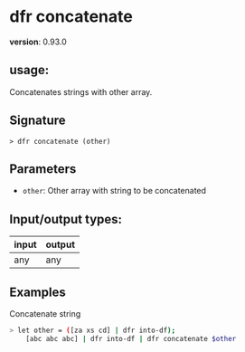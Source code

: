 # dfr concatenate

**version**: 0.93.0

## **usage**:

Concatenates strings with other array.

## Signature

`> dfr concatenate (other)`

## Parameters

- `other`: Other array with string to be concatenated

## Input/output types:

| input | output |
| ----- | ------ |
| any   | any    |

## Examples

Concatenate string

```bash
> let other = ([za xs cd] | dfr into-df);
    [abc abc abc] | dfr into-df | dfr concatenate $other
```
